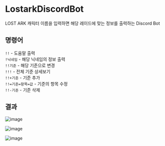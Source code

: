 # LostarkDiscordBot

LOST ARK 캐릭터 이름을 입력하면 해당 레이드에 맞는 정보를 출력하는 Discord Bot

## 명령어

`!!` - 도움말 출력<br>
`!닉네임` - 해당 닉네임의 정보 출력<br>
`!!기준` - 해당 기준으로 변경<br>
`!!!` - 전체 기준 상세보기<br>
`!!+기준` - 기준 추가<br>
`!!=기준=항목=값` - 기준의 항목 수정<br>
`!!-기준` - 기준 삭제<br>

## 결과

![image](https://user-images.githubusercontent.com/20144453/130355016-fddbff99-be48-4e2d-9eb7-c0c4f56b3d27.png)

![image](https://user-images.githubusercontent.com/20144453/130356186-469e1708-766d-4ea3-92bd-4a5c30cd4db6.png)

![image](https://user-images.githubusercontent.com/20144453/130356197-8e2fe7e7-5891-41a2-a9c9-0ef064bc8138.png)
